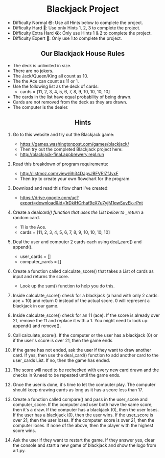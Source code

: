 <h1 style="text-align:center">Blackjack Project</h1>

- Difficulty Normal 😎: Use all Hints below to complete the project.
- Difficulty Hard 🤔: Use only Hints 1, 2, 3 to complete the project.
- Difficulty Extra Hard 😭: Only use Hints 1 & 2 to complete the project.
- Difficulty Expert 🤯: Only use 1.to complete the project.

<h2 style="text-align:center">Our Blackjack House Rules</h2>

- The deck is unlimited in size.
- There are no jokers.
- The Jack/Queen/King all count as 10.
- The the Ace can count as 11 or 1.
- Use the following list as the deck of cards:
  - cards = [11, 2, 3, 4, 5, 6, 7, 8, 9, 10, 10, 10, 10]
- The cards in the list have equal probability of being drawn.
- Cards are not removed from the deck as they are drawn.
- The computer is the dealer.

<h2 style="text-align:center">Hints</h2>

1. Go to this website and try out the Blackjack game:
   - https://games.washingtonpost.com/games/blackjack/
   - Then try out the completed Blackjack project here:
   - http://blackjack-final.appbrewery.repl.run
2. Read this breakdown of program requirements:
   - http://listmoz.com/view/6h34DJpvJBFVRlZfJvxF
   - Then try to create your own flowchart for the program.
3. Download and read this flow chart I've created:
   - https://drive.google.com/uc?export=download&id=1rDkiHCrhaf9eX7u7yjM1qwSuyEk-rPnt
4. Create a deal*card() function that uses the List below to \_return* a random card.
   - 11 is the Ace.
   - cards = [11, 2, 3, 4, 5, 6, 7, 8, 9, 10, 10, 10, 10]
5. Deal the user and computer 2 cards each using deal_card() and append().
   - user_cards = []
   - computer_cards = []
6. Create a function called calculate_score() that takes a List of cards as input and returns the score.
   - Look up the sum() function to help you do this.
7. Inside calculate_score() check for a blackjack (a hand with only 2 cards: ace + 10) and return 0 instead of the actual score. 0 will represent a blackjack in our game.
8. Inside calculate_score() check for an 11 (ace). If the score is already over 21, remove the 11 and replace it with a 1. You might need to look up append() and remove().
9. Call calculate_score(). If the computer or the user has a blackjack (0) or if the user's score is over 21, then the game ends.
10. If the game has not ended, ask the user if they want to draw another card. If yes, then use the deal_card() function to add another card to the user_cards List. If no, then the game has ended.

11. The score will need to be rechecked with every new card drawn and the checks in 9.need to be repeated until the game ends.

12. Once the user is done, it's time to let the computer play. The computer should keep drawing cards as long as it has a score less than 17.

13. Create a function called compare() and pass in the user_score and computer_score. If the computer and user both have the same score, then it's a draw. If the computer has a blackjack (0), then the user loses. If the user has a blackjack (0), then the user wins. If the user_score is over 21, then the user loses. If the computer_score is over 21, then the computer loses. If none of the above, then the player with the highest score wins.

14. Ask the user if they want to restart the game. If they answer yes, clear the console and start a new game of blackjack and show the logo from art.py.
